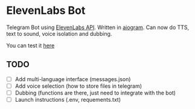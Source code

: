 # ElevenLabs Bot
Telegram Bot using [ElevenLabs API](https://elevenlabs.io/docs/introduction). Written in [aiogram](https://aiogram.dev/). Can now do TTS, text to sound, voice isolation and dubbing.

You can test it [here](https://t.me/GenerateAiVoiceBot)


## TODO
- [ ] Add multi-language interface (messages.json)
- [ ] Add voice selection (how to store files in telegram)
- [ ] Dubbing (functions are there, just need to integrate with the bot)
- [ ] Launch instructions (.env, requements.txt) 